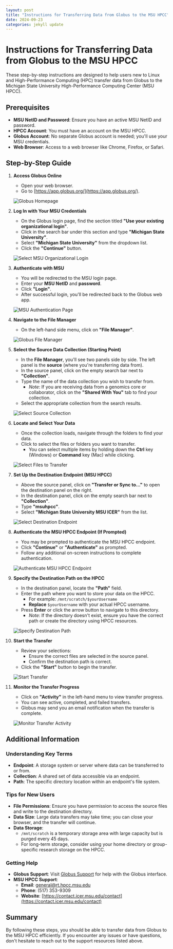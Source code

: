 ```yaml
---
layout: post
title: "Instructions for Transferring Data from Globus to the MSU HPCC"
date: 2024-09-23
categories: jekyll update
---
```


# Instructions for Transferring Data from Globus to the MSU HPCC

These step-by-step instructions are designed to help users new to Linux and High-Performance Computing (HPC) transfer data from Globus to the Michigan State University High-Performance Computing Center (MSU HPCC).

## Prerequisites

- **MSU NetID and Password**: Ensure you have an active MSU NetID and password.
- **HPCC Account**: You must have an account on the MSU HPCC.
- **Globus Account**: No separate Globus account is needed; you'll use your MSU credentials.
- **Web Browser**: Access to a web browser like Chrome, Firefox, or Safari.

## Step-by-Step Guide

1. **Access Globus Online**
   - Open your web browser.
   - Go to [https://app.globus.org/](https://app.globus.org/).

   ![Globus Homepage](images/step-1-globus-homepage.png)

2. **Log In with Your MSU Credentials**
   - On the Globus login page, find the section titled **"Use your existing organizational login"**.
   - Click in the search bar under this section and type **"Michigan State University"**.
   - Select **"Michigan State University"** from the dropdown list.
   - Click the **"Continue"** button.

   ![Select MSU Organizational Login](images/step-2-select-msu-login.png)

3. **Authenticate with MSU**
   - You will be redirected to the MSU login page.
   - Enter your **MSU NetID** and **password**.
   - Click **"Login"**.
   - After successful login, you'll be redirected back to the Globus web app.

   ![MSU Authentication Page](images/step-3-msu-authentication.png)

4. **Navigate to the File Manager**
   - On the left-hand side menu, click on **"File Manager"**.

   ![Globus File Manager](images/step-4-file-manager.png)

5. **Select the Source Data Collection (Starting Point)**
   - In the **File Manager**, you'll see two panels side by side. The left panel is the **source** (where you're transferring data from).
   - In the source panel, click on the empty search bar next to **"Collection"**.
   - Type the name of the data collection you wish to transfer from.
     - *Note*: If you are receiving data from a genomics core or collaborator, click on the **"Shared With You"** tab to find your collection.
   - Select the appropriate collection from the search results.

   ![Select Source Collection](images/step-5-select-source-collection.png)

6. **Locate and Select Your Data**
   - Once the collection loads, navigate through the folders to find your data.
   - Click to select the files or folders you want to transfer.
     - You can select multiple items by holding down the **Ctrl** key (Windows) or **Command** key (Mac) while clicking.

   ![Select Files to Transfer](images/step-6-select-files.png)

7. **Set Up the Destination Endpoint (MSU HPCC)**
   - Above the source panel, click on **"Transfer or Sync to..."** to open the destination panel on the right.
   - In the destination panel, click on the empty search bar next to **"Collection"**.
   - Type **"msuhpcc"**.
   - Select **"Michigan State University MSU ICER"** from the list.

   ![Select Destination Endpoint](images/step-7-select-destination-endpoint.png)

8. **Authenticate the MSU HPCC Endpoint (If Prompted)**
   - You may be prompted to authenticate the MSU HPCC endpoint.
   - Click **"Continue"** or **"Authenticate"** as prompted.
   - Follow any additional on-screen instructions to complete authentication.

   ![Authenticate MSU HPCC Endpoint](images/step-8-authenticate-endpoint.png)

9. **Specify the Destination Path on the HPCC**
   - In the destination panel, locate the **"Path"** field.
   - Enter the path where you want to store your data on the HPCC.
     - For example: `/mnt/scratch/$yourUsername`
     - **Replace** `$yourUsername` with your actual HPCC username.
   - Press **Enter** or click the arrow button to navigate to this directory.
     - *Note*: If the directory doesn't exist, ensure you have the correct path or create the directory using HPCC resources.

   ![Specify Destination Path](images/step-9-specify-destination-path.png)

10. **Start the Transfer**
    - Review your selections:
      - Ensure the correct files are selected in the source panel.
      - Confirm the destination path is correct.
    - Click the **"Start"** button to begin the transfer.

    ![Start Transfer](images/step-10-start-transfer.png)

11. **Monitor the Transfer Progress**
    - Click on **"Activity"** in the left-hand menu to view transfer progress.
    - You can see active, completed, and failed transfers.
    - Globus may send you an email notification when the transfer is complete.

    ![Monitor Transfer Activity](images/step-11-monitor-transfer.png)

## Additional Information

### Understanding Key Terms

- **Endpoint**: A storage system or server where data can be transferred to or from.
- **Collection**: A shared set of data accessible via an endpoint.
- **Path**: The specific directory location within an endpoint's file system.

### Tips for New Users

- **File Permissions**: Ensure you have permission to access the source files and write to the destination directory.
- **Data Size**: Large data transfers may take time; you can close your browser, and the transfer will continue.
- **Data Storage**:
  - `/mnt/scratch` is a temporary storage area with large capacity but is purged every 45 days.
  - For long-term storage, consider using your home directory or group-specific research storage on the HPCC.

### Getting Help

- **Globus Support**: Visit [Globus Support](https://support.globus.org/) for help with the Globus interface.
- **MSU HPCC Support**:
  - **Email**: [general@rt.hpcc.msu.edu](mailto:general@rt.hpcc.msu.edu)
  - **Phone**: (517) 353-9309
  - **Website**: [https://contact.icer.msu.edu/contact](https://contact.icer.msu.edu/contact)

## Summary

By following these steps, you should be able to transfer data from Globus to the MSU HPCC efficiently. If you encounter any issues or have questions, don't hesitate to reach out to the support resources listed above.
